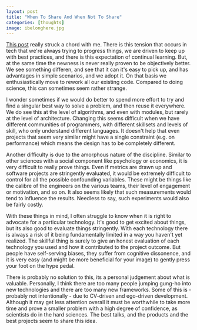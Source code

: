 ```yaml
---
layout: post
title: "When To Share And When Not To Share"
categories: [thoughts]
image: ibelonghere.jpg
---
```


[This post](https://medium.com/@saronyitbarek/i-dont-belong-in-tech-3d73d8fd6f34#.effwnj8k7) really struck a chord with me. There is this tension that occurs in tech that we're always trying to progress things, we are driven to keep up with best practices, and there is this expectation of continual learning. But, at the same time the newness is never really proven to be objectively better. We see something differen, and see that it can it's easy to pick up, and has advantages in simple scenarios, and we adopt it. On that basis we enthusiastically move to rework all our existing code. Compared to doing science, this can sometimes seem rather strange.

I wonder sometimes if we would do better to spend more effort to try and find a singular best way to solve a problem, and then reuse it everywhere. We do see this at the level of algorithms, and even with modules, but rarely at the level of architecture. Changing this seems difficult when we have different communities of programmers, with different skillsets and levels of skill, who only understand different languages. It doesn't help that even projects that seem very similar might have a single constraint (e.g. on performance) which means the design has to be completely different.

Another difficulty is due to the amorphous nature of the discipline. Similar to other sciences with a social component like psychology or economics, it is very difficult to really prove things. Even if metrics are drawn up and software projects are stringently evaluated, it would be extremely difficult to control for all the possible confounding variables. These might be things like the calibre of the engineers on the various teams, their level of engagement or motivation, and so on. It also seems likely that such measurements would tend to influence the results. Needless to say, such  experiments would also be fairly costly.

With these things in mind, I often struggle to know when it is right to advocate for a particular technology. It's good to get excited about things, but its also good to evaluate things stringently. With each technology there is always a risk of it being fundamentally limited in a way you haven't yet realized. The skillful thing is surely to give an honest evaluation of each technology you used and how it contributed to the project outcome. But people have self-serving biases, they suffer from cognitive dissonence, and it is very easy (and might be more beneficial for your image) to gently press your foot on the hype pedal.

There is probably no solution to this, its a personal judgement about what is valuable. Personally, I think there are too many people jumping gung-ho into new technologies and there are too many new frameworks. Some of this is - probably not intentionally - due to CV-driven and ego-driven development. Although it may get less attention overall it must be worthwhile to take more time and prove a smaller problem with a high degree of confidence, as scientists do in the hard sciences. The best talks, and the products and the best projects seem to share this idea.

